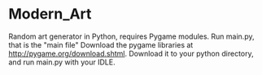 # Modern_Art
Random art generator in Python, requires Pygame modules. Run main.py, that is the "main file"
Download the pygame libraries at http://pygame.org/download.shtml. Download it to your python 
directory, and run main.py with your IDLE.
